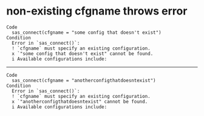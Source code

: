 # non-existing cfgname throws error

    Code
      sas_connect(cfgname = "some config that doesn't exist")
    Condition
      Error in `sas_connect()`:
      ! `cfgname` must specify an existing configuration.
      x `"some config that doesn't exist" cannot be found.
      i Available configurations include: 

---

    Code
      sas_connect(cfgname = "anotherconfigthatdoesntexist")
    Condition
      Error in `sas_connect()`:
      ! `cfgname` must specify an existing configuration.
      x `"anotherconfigthatdoesntexist" cannot be found.
      i Available configurations include: 

